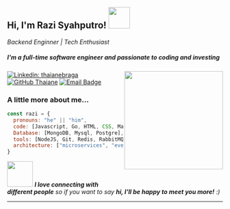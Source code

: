 <h2> Hi, I'm Razi Syahputro! <img src="https://media.tenor.com/f4eKzaPOZUYAAAAM/rz-ds-project.gif" width="50"></h2>
<p><em>Backend Enginner | Tech Enthusiast </br>
</em></p>
<h5>I'm a full-time software engineer and passionate to coding and investing</h5>
<img align='right' src="https://camo.githubusercontent.com/5d7bb187ae38dcf16cad39b6a668f4e0ba6f3351/68747470733a2f2f6d656469612e67697068792e636f6d2f6d656469612f6a52663566736e38473659616f674157786e2f67697068792e676966" width="230">


[![Linkedin: thaianebraga](https://img.shields.io/badge/-razisyahputro-blue?style=flat-square&logo=Linkedin&logoColor=white&link=https://www.linkedin.com/in/razisyahputro/)](https://www.linkedin.com/in/razi-aziz-syahputro/)
[![GitHub Thaiane](https://img.shields.io/github/followers/razidev?label=follow&style=social)](https://github.com/razidev)
[![Email Badge](https://img.shields.io/badge/-razisyahputro-c14438?style=flat-square&logo=Gmail&logoColor=white&link=mailto:razisyahputro@gmail.com)](mailto:razisyahputro@gmail.com)


### A little more about me...  

```javascript
const razi = {
  pronouns: "he" || "him",
  code: [Javascript, Go, HTML, CSS, Markdown],
  Database: [MongoDB, Mysql, Postgre],
  tools: [NodeJS, Git, Redis, RabbitMQ, Docker],
  architecture: ["microservices", "event-driven", "monolithic"]
}
```

<img src="https://media.giphy.com/media/LnQjpWaON8nhr21vNW/giphy.gif" width="60"> <em><b>I love connecting with different people</b> so if you want to say <b>hi, I'll be happy to meet you more!</b> :)</em>

---
